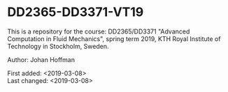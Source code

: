 # DD2365-DD3371-VT19
This is a repository for the course:
DD2365/DD3371 "Advanced Computation in Fluid Mechanics", spring term 2019, 
KTH Royal Institute of Technology in Stockholm, Sweden. 
   
Author: Johan Hoffman
  
First added:  <2019-03-08>   
Last changed: <2019-03-08>

